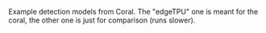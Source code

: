 Example detection models from Coral.
The "edgeTPU" one is meant for the coral, the other one is just for comparison (runs slower).
